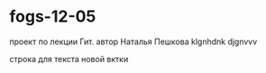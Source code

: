 # fogs-12-05

проект по лекции Гит. автор Наталья 
Пешкова 
klgnhdnk
djgnvvv

строка для текста новой вктки 
